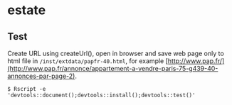 # estate

## Test

Create URL using createUrl(), open in browser and save web page only to html
file in `/inst/extdata/papfr-40.html`, for
example
[http://www.pap.fr/](http://www.pap.fr/annonce/appartement-a-vendre-paris-75-g439-40-annonces-par-page-2).

`$ Rscript -e 'devtools::document();devtools::install();devtools::test()'`
